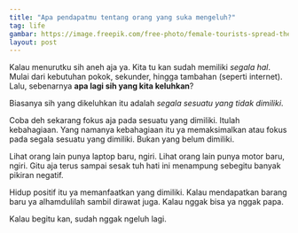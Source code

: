 ```yaml
--- 
title: "Apa pendapatmu tentang orang yang suka mengeluh?"
tag: life
gambar: https://image.freepik.com/free-photo/female-tourists-spread-their-arms-held-their-wings_1150-7462.jpg
layout: post
--- 
```


Kalau menurutku sih aneh aja ya. Kita tu kan sudah memiliki _segala hal_. Mulai dari kebutuhan pokok, sekunder, hingga tambahan (seperti internet). Lalu, sebenarnya **apa lagi sih yang kita keluhkan**?

Biasanya sih yang dikeluhkan itu adalah _segala sesuatu yang tidak dimiliki_.

Coba deh sekarang fokus aja pada sesuatu yang dimiliki. Itulah kebahagiaan. Yang namanya kebahagiaan itu ya memaksimalkan atau fokus pada segala sesuatu yang dimiliki. Bukan yang belum dimiliki.

Lihat orang lain punya laptop baru, ngiri. Lihat orang lain punya motor baru, ngiri. Gitu aja terus sampai sesak tuh hati ini menampung sebegitu banyak pikiran negatif.

Hidup positif itu ya memanfaatkan yang dimiliki. Kalau mendapatkan barang baru ya alhamdulilah sambil dirawat juga. Kalau nggak bisa ya nggak papa.

Kalau begitu kan, sudah nggak ngeluh lagi.
